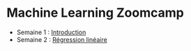 # Machine Learning Zoomcamp

- Semaine 1 : [Introduction](https://github.com/cecilegltslmcs/ML-Zoomcamp/tree/main/Week1)
- Semaine 2 : [Régression linéaire](https://github.com/cecilegltslmcs/ML-Zoomcamp/tree/main/Week2)

